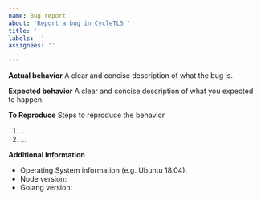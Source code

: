 ```yaml
---
name: Bug report
about: 'Report a bug in CycleTLS '
title: ''
labels: ''
assignees: ''

---
```


**Actual behavior** A clear and concise description of what the bug is.

**Expected behavior** A clear and concise description of what you expected to
happen.

**To Reproduce** Steps to reproduce the behavior

1.  ...
2.  ...

**Additional Information**

-   Operating System information (e.g. Ubuntu 18.04):
-   Node version:
-   Golang version:

<!-- 🎉🎉🎉 Thank you for an opening an issue !!! 🎉🎉🎉 We are doing our best to get to this. -->
